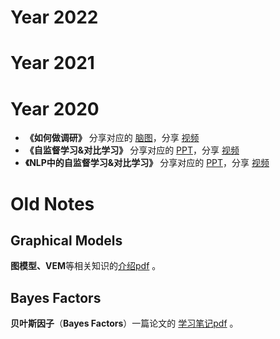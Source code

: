 # Year 2022



# Year 2021




# Year 2020

* **《如何做调研》** 分享对应的 [脑图](如何做调研.png)，分享 [视频](https://www.bilibili.com/video/BV1tD4y127Xq/)
* **《自监督学习&对比学习》** 分享对应的 [PPT](2020/自监督学习-对比学习.pdf)，分享 [视频](https://www.bilibili.com/video/BV1v5411x7rD)
* **《NLP中的自监督学习&对比学习》** 分享对应的 [PPT](2020/自监督学习-对比学习2-NLP.pdf)，分享 [视频](https://www.bilibili.com/video/BV13T4y1c73g)


# Old Notes

## Graphical Models

**图模型、VEM**等相关知识的[介绍pdf](./Graphical_Models.pdf) 。



## Bayes Factors

**贝叶斯因子**（**Bayes Factors**）一篇论文的 [学习笔记pdf](./Bayes_Factors.pdf) 。

